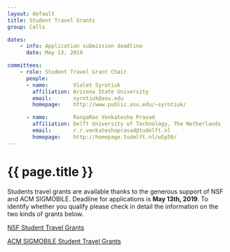 ```yaml
---
layout: default
title: Student Travel Grants
group: Calls

dates:
    - info: Application submission deadline
      date: May 13, 2019

committees:
    - role: Student Travel Grant Chair
      people:
      - name:        Violet Syrotiuk
        affiliation: Arizona State University
        email:       syrotiuk@asu.edu
        homepage:    http://www.public.asu.edu/~syrotiuk/ 

      - name:        RangaRao Venkatesha Prasad
        affiliation: Delft University of Technology, The Netherlands
        email:       r.r.venkateshaprasad@tudelft.nl
        homepage:    http://homepage.tudelft.nl/w5p50/
---
```


# {{ page.title }}

Students travel grants are available thanks to the generous support of NSF and ACM SIGMOBILE. Deadline for applications is **May 13th, 2019**. To identify whether you qualify please check in detail the information on the two kinds of grants below.

<a href="STG-NSF.html">NSF Student Travel Grants</a>

<a href="STG-ACM-SIGMOBILE.html">ACM SIGMOBILE Student Travel Grants</a>


